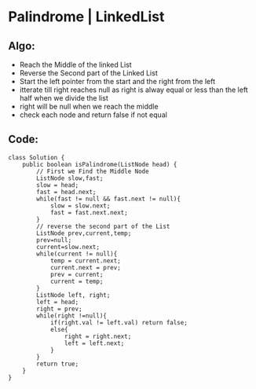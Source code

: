 # Palindrome | LinkedList
## Algo:
* Reach the Middle of the linked List
* Reverse the Second part of the Linked List
* Start the left pointer from the start and the right from the left
* itterate till right reaches null as right is alway equal or less than the left half when we divide the list
* right will be null when we reach the middle 
* check each node and return false if not equal

## Code:
```
class Solution {
    public boolean isPalindrome(ListNode head) {
        // First we Find the Middle Node
        ListNode slow,fast;
        slow = head;
        fast = head.next;
        while(fast != null && fast.next != null){
            slow = slow.next;
            fast = fast.next.next;
        }
        // reverse the second part of the List
        ListNode prev,current,temp;
        prev=null;
        current=slow.next;
        while(current != null){
            temp = current.next;
            current.next = prev;
            prev = current;
            current = temp;
        }
        ListNode left, right;
        left = head;
        right = prev;
        while(right !=null){
            if(right.val != left.val) return false;
            else{
                right = right.next;
                left = left.next;
            }
        }
        return true;
    }
}
```
